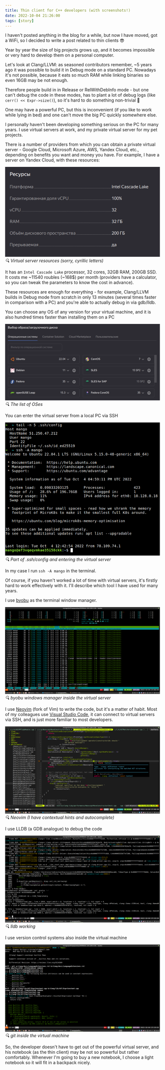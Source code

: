 ```yaml
---
title: Thin client for C++ developers (with screenshots!)
date: 2022-10-04 21:26:00
tags: [story]
---
```


I haven't posted anything in the blog for a while, but now I have moved, got a WiFi, so I decided to write a post related to thin clients 😎

Year by year the size of big projects grows up, and it becomes impossible or very hard to develop them on a personal computer.

Let's look at Clang/LLVM: as seasoned contributors remember, ~5 years ago it was possible to build it in Debug mode on a standard PC. Nowadays it's not possible, because it eats so much RAM while linking binaries so even 16GB may be not enough.

Therefore people build in in Release or RelWithDebInfo mode - but one can't debug the code in these modes, has to plant a lot of debug logs (like `cerr() << Expr->size()`), so it's hard to do something non-trivial 🤷

One may have a powerful PC, but this is inconvenient (if you like to work while lying in bed) and one can't move the big PC quickly somewhere else.

I personally haven't been developing something serious on the PC for many years. I use virtual servers at work, and my private virtual server for my pet projects.

There is a number of providers from which you can obtain a private virtual server - Google Cloud, Microsoft Azure, AWS, Yandex Cloud, etc., depending on benefits you want and money you have. For example, I have a server on Yandex Cloud, with these resources:

![](/assets/img/posts/2022-10-04/resources.png)
*🔍 Virtual server resources (sorry, cyrillic letters)*

It has an `Intel Cascade Lake` processor, 32 cores, 32GB RAM, 200GB SSD. It costs me ~11540 roubles (~168$) per month (providers have a calculator, so you can tweak the parameters to know the cost in advance).

These resources are enough for everything - for example, Clang/LLVM builds in Debug mode from scratch in only 13 minutes (several times faster in comparison with a PC) and you're able to actually debug in via gdb/lldb.

You can choose any OS of any version for your virtual machine, and it is also hundred times faster than installing them on a PC

![](/assets/img/posts/2022-10-04/list.png)
*🔍 The list of OSes*

You can enter the virtual server from a local PC via SSH

![](/assets/img/posts/2022-10-04/ssh.png)
*🔍 Part of .ssh/config and entering the virtual server*

In my case I run `ssh -A mango` in the terminal.

Of course, if you haven't worked a lot of time with virtual servers, it's firstly hard to work effectively with it. I'll describe which tool I have used for many years.

I use [byobu](https://www.byobu.org/) as the terminal window manager.

![](/assets/img/posts/2022-10-04/byobu.png)
*🔍 byobu windows manager inside the virtual server*

I use [Neovim](https://neovim.io/) (fork of Vim) to write the code, but it's a matter of habit. Most of my colleagues use [Visual Studio Code](https://code.visualstudio.com/), it can connect to virtual servers via SSH, and is just more familiar to most developers.

![](/assets/img/posts/2022-10-04/neovim.png)
*🔍 Neovim (I have contextual hints and autocomplete)*

I use LLDB (a GDB analogue) to debug the code

![](/assets/img/posts/2022-10-04/lldb.png)
*🔍 lldb working*

I use version control systems also inside the virtual machine

![](/assets/img/posts/2022-10-04/git.png)
*🔍 git inside the virtual machine*

So, the developer doesn't have to get out of the powerful virtual server, and his notebook (as the thin client) may be not so powerful but rather comfortably. Whenever I'm going to buy a new notebook, I choose a light notebook so it will fit in a backpack nicely.
